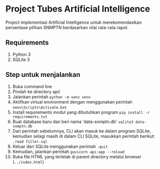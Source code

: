 # Project Tubes Artificial Intelligence
Project implementasi Artificial Intelligence untuk merekomendasikan persentase pilihan SNMPTN berdasarkan nilai rata-rata rapot.

## Requirements
1. Python 3
2. SQLite 3

## Step untuk menjalankan
1. Buka command line
2. Pindah ke directory api/
3. Jalankan perintah
`python -m venv venv`
4. Aktifkan virtual environment dengan menggunakan perintah
`venv\Scripts\Activate.bat`
5. Install requirements modul yang dibutuhkan program
`pip install -r requirements.txt`
6. Buat database baru dan beri nama 'data-snmptn.db'
`sqlite3 data-snmptn.db`
7. Dari perintah sebelumnya, CLI akan masuk ke dalam program SQLite, kemudian selagi masih di dalam CLI SQLite, masukkan perintah berikut:
`.read filler.sql`
8. Keluar dari SQLite menggunakan perintah
`.quit`
9. Kemudian, jalankan perintah
`guvicorn api:app --reload`
10. Buka file HTML yang terletak di parent directory melalui browser (`../index.html`)